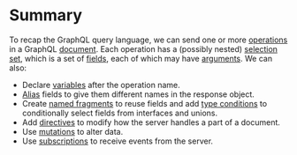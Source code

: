 # Summary

To recap the GraphQL query language, we can send one or more [operations](operations.md) in a GraphQL [document](document.md). Each operation has a (possibly nested) [selection set](selection-sets.md), which is a set of [fields](fields.md), each of which may have [arguments](arguments.md). We can also:

- Declare [variables](variables.md) after the operation name.
- [Alias](field-aliases.md) fields to give them different names in the response object.
- Create [named fragments](fragments.md) to reuse fields and add [type conditions](fragments.md#type-conditions) to conditionally select fields from interfaces and unions.
- Add [directives](directives.md) to modify how the server handles a part of a document.
- Use [mutations](mutations.md) to alter data.
- Use [subscriptions](subscriptions.md) to receive events from the server.